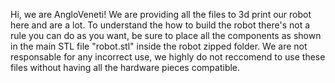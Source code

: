Hi, we are AngloVeneti!
We are providing all the files to 3d print our robot here and are a lot.
To understand the how to build the robot there's not a rule you can do as you want, be sure to place all the components as shown in the main STL file "robot.stl" inside the robot zipped folder.
We are not responsable for any incorrect use, we highly do not reccomend to use these files without having all the hardware pieces compatible.
